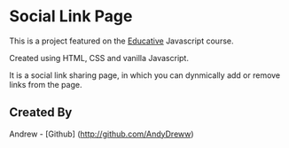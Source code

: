 # Social Link Page

This is a project featured on the [Educative](www.educative.io) Javascript course.

Created using HTML, CSS and vanilla Javascript. 

It is a social link sharing page, in which you can dynmically add or remove links from the page.

## Created By

Andrew - [Github] (http://github.com/AndyDreww)